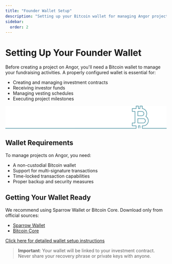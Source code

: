 ```yaml
---
title: "Founder Wallet Setup"
description: "Setting up your Bitcoin wallet for managing Angor projects"
sidebar:
  order: 2
---
```


# Setting Up Your Founder Wallet

Before creating a project on Angor, you'll need a Bitcoin wallet to manage your fundraising activities. A properly configured wallet is essential for:

- Creating and managing investment contracts
- Receiving investor funds
- Managing vesting schedules
- Executing project milestones

![bitcoin](/bitcoin-line.svg)

## Wallet Requirements

To manage projects on Angor, you need:
- A non-custodial Bitcoin wallet
- Support for multi-signature transactions
- Time-locked transaction capabilities
- Proper backup and security measures

## Getting Your Wallet Ready

We recommend using Sparrow Wallet or Bitcoin Core. Download only from official sources:
- [Sparrow Wallet](https://sparrowwallet.com)
- [Bitcoin Core](https://bitcoin.org)

[Click here for detailed wallet setup instructions](/general/creating-a-wallet/)

> **Important**: Your wallet will be linked to your investment contract. Never share your recovery phrase or private keys with anyone.

 